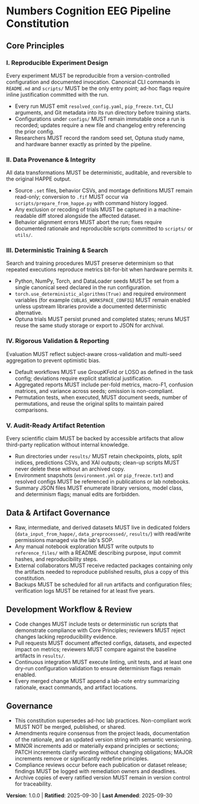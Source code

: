 <!--
Sync Impact Report
- Version change: n/a -> 1.0.0
- Modified principles: initial publication (all principles new)
- Added sections: Data & Artifact Governance; Development Workflow & Review
- Removed sections: none
- Templates:
  [updated] .specify/templates/plan-template.md - version reference aligned
  [reviewed] .specify/templates/spec-template.md - no changes required
  [reviewed] .specify/templates/tasks-template.md - no changes required
- Follow-up TODOs: none
-->
# Numbers Cognition EEG Pipeline Constitution

## Core Principles

### I. Reproducible Experiment Design
Every experiment MUST be reproducible from a version-controlled configuration and documented invocation. Canonical CLI commands in `README.md` and `scripts/` MUST be the only entry point; ad-hoc flags require inline justification committed with the run.
- Every run MUST emit `resolved_config.yaml`, `pip_freeze.txt`, CLI arguments, and Git metadata into its run directory before training starts.
- Configurations under `configs/` MUST remain immutable once a run is recorded; updates require a new file and changelog entry referencing the prior config.
- Researchers MUST record the random seed set, Optuna study name, and hardware banner exactly as printed by the pipeline.

### II. Data Provenance & Integrity
All data transformations MUST be deterministic, auditable, and reversible to the original HAPPE output.
- Source `.set` files, behavior CSVs, and montage definitions MUST remain read-only; conversion to `.fif` MUST occur via `scripts/prepare_from_happe.py` with command history logged.
- Any exclusion or recoding of trials MUST be captured in a machine-readable diff stored alongside the affected dataset.
- Behavior alignment errors MUST abort the run; fixes require documented rationale and reproducible scripts committed to `scripts/` or `utils/`.

### III. Deterministic Training & Search
Search and training procedures MUST preserve determinism so that repeated executions reproduce metrics bit-for-bit when hardware permits it.
- Python, NumPy, Torch, and DataLoader seeds MUST be set from a single canonical seed declared in the run configuration.
- `torch.use_deterministic_algorithms(True)` and required environment variables (for example `CUBLAS_WORKSPACE_CONFIG`) MUST remain enabled unless upstream libraries provide a documented deterministic alternative.
- Optuna trials MUST persist pruned and completed states; reruns MUST reuse the same study storage or export to JSON for archival.

### IV. Rigorous Validation & Reporting
Evaluation MUST reflect subject-aware cross-validation and multi-seed aggregation to prevent optimistic bias.
- Default workflows MUST use GroupKFold or LOSO as defined in the task config; deviations require explicit statistical justification.
- Aggregated reports MUST include per-fold metrics, macro-F1, confusion matrices, and variance across seeds; omission is non-compliant.
- Permutation tests, when executed, MUST document seeds, number of permutations, and reuse the original splits to maintain paired comparisons.

### V. Audit-Ready Artifact Retention
Every scientific claim MUST be backed by accessible artifacts that allow third-party replication without internal knowledge.
- Run directories under `results/` MUST retain checkpoints, plots, split indices, predictions CSVs, and XAI outputs; clean-up scripts MUST never delete these without an archived copy.
- Environment snapshots (`environment.yml` or `pip_freeze.txt`) and resolved configs MUST be referenced in publications or lab notebooks.
- Summary JSON files MUST enumerate library versions, model class, and determinism flags; manual edits are forbidden.

## Data & Artifact Governance
- Raw, intermediate, and derived datasets MUST live in dedicated folders (`data_input_from_happe/`, `data_preprocessed/`, `results/`) with read/write permissions managed via the lab's SOP.
- Any manual notebook exploration MUST write outputs to `reference_files/` with a README describing purpose, input commit hashes, and reproducibility steps.
- External collaborators MUST receive redacted packages containing only the artifacts needed to reproduce published results, plus a copy of this constitution.
- Backups MUST be scheduled for all run artifacts and configuration files; verification logs MUST be retained for at least five years.

## Development Workflow & Review
- Code changes MUST include tests or deterministic run scripts that demonstrate compliance with Core Principles; reviewers MUST reject changes lacking reproducibility evidence.
- Pull requests MUST document affected configs, datasets, and expected impact on metrics; reviewers MUST compare against the baseline artifacts in `results/`.
- Continuous integration MUST execute linting, unit tests, and at least one dry-run configuration validation to ensure determinism flags remain enabled.
- Every merged change MUST append a lab-note entry summarizing rationale, exact commands, and artifact locations.

## Governance
- This constitution supersedes ad-hoc lab practices. Non-compliant work MUST NOT be merged, published, or shared.
- Amendments require consensus from the project leads, documentation of the rationale, and an updated version string with semantic versioning.
- MINOR increments add or materially expand principles or sections; PATCH increments clarify wording without changing obligations; MAJOR increments remove or significantly redefine principles.
- Compliance reviews occur before each publication or dataset release; findings MUST be logged with remediation owners and deadlines.
- Archive copies of every ratified version MUST remain in version control for traceability.

**Version**: 1.0.0 | **Ratified**: 2025-09-30 | **Last Amended**: 2025-09-30




